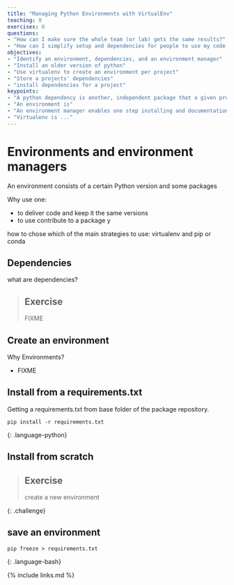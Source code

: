 ```yaml
---
title: "Managing Python Environments with VirtualEnv"
teaching: 0
exercises: 0
questions:
- "How can I make sure the whole team (or lab) gets the same results?"
- "How can I simplify setup and dependencies for people to use my code or reproduce my results?"
objectives:
- "Identify an environment, dependencies, and an environment manager"
- "Install an older version of python"
- "Use virtualenv to create an environment per project"
- "Store a projects' dependencies"
- "install dependencies for a project"
keypoints:
- "A python dependency is another, independent package that a given project uses and requires to be able to run"
- "An environment is"
- "An environment manager enables one step installing and documentation of dependencies, including versions"
- "Virtualenv is ..."
---
```


# Environments and environment managers

An environment consists of a certain Python version and some packages

Why use one:
- to deliver code and keep it the same versions
- to use contribute to a package y

how to chose which of the main strategies to use: virtualenv and pip or conda

## Dependencies

what are dependencies?

> ## Exercise
> FIXME

## Create an environment

Why Environments?
 - FIXME


## Install from a requirements.txt

Getting a requirements.txt from base folder of the package repository.

~~~
pip install -r requirements.txt
~~~
{: .language-python}

## Install from scratch

> ## Exercise
> create a new environment
>
{: .challenge}



## save an environment

~~~
pip freeze > requirements.txt
~~~
{: .language-bash}

{% include links.md %}
